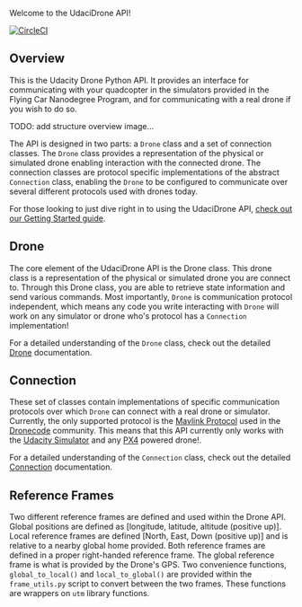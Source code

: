
Welcome to the UdaciDrone API!

[![CircleCI](https://circleci.com/gh/udacity/udacidrone.svg?style=svg)](https://circleci.com/gh/udacity/udacidrone)

## Overview ##

This is the Udacity Drone Python API. It provides an interface for communicating with your quadcopter in the simulators provided in the Flying Car Nanodegree Program, and for communicating with a real drone if you wish to do so.


TODO: add structure overview image...

The API is designed in two parts: a `Drone` class and a set of connection classes.  The `Drone` class provides a representation of the physical or simulated drone enabling interaction with the connected drone.  The connection classes are protocol specific implementations of the abstract `Connection` class, enabling the `Drone` to be configured to communicate over several different protocols used with drones today.

For those looking to just dive right in to using the UdaciDrone API, [check out our Getting Started guide](https://udacity.github.io/udacity/docs/getting-started.html).

## Drone ##

The core element of the UdaciDrone API is the Drone class.  This drone class is a representation of the physical or simulated drone you are connect to.  Through this Drone class, you are able to retrieve state information and send various commands.  Most importantly, `Drone` is communication protocol independent, which means any code you write interacting with `Drone` will work on any simulator or drone who's protocol has a `Connection` implementation!

For a detailed understanding of the `Drone` class, check out the detailed [Drone](https://udacity.github.io/udacity/docs/drone-api.html) documentation.

## Connection ##

These set of classes contain implementations of specific communication protocols over which `Drone` can connect with a real drone or simulator.  Currently, the only supported protocol is the [Mavlink Protocol](https://mavlink.io/en/) used in the [Dronecode](https://www.dronecode.org/) community.  This means that this API currently only works with the [Udacity Simulator](https://github.com/udacity/FCND-Simulator-Releases/releases/tag/0.0.1) and any [PX4](http://px4.io/) powered drone!.

For a detailed understanding of the `Connection` class, check out the detailed [Connection](https://udacity.github.io/udacity/docs/connection-api.html) documentation.

## Reference Frames ##

Two different reference frames are defined and used within the Drone API. Global positions are defined as [longitude, latitude, altitude (positive up)]. Local reference frames are defined [North, East, Down (positive up)] and is relative to a nearby global home provided. Both reference frames are defined in a proper right-handed reference frame. The global reference frame is what is provided by the Drone's GPS. Two convenience functions, `global_to_local()` and `local_to_global()` are provided within the `frame_utils.py` script to convert between the two frames. These functions are wrappers on `utm` library functions.


